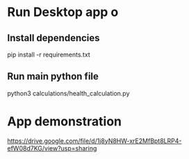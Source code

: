 # Run Desktop app o

## Install dependencies

pip install -r requirements.txt

## Run main python file

python3 calculations/health_calculation.py

# App demonstration

https://drive.google.com/file/d/1j8yN8HW-xrE2MfBpt8LRP4-efW08d7KG/view?usp=sharing
